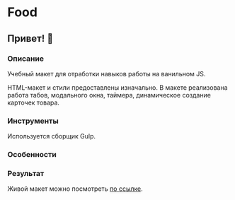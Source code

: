 # Food

## Привет! 👋

### Описание

Учебный макет для отработки навыков работы на ванильном JS.

HTML-макет и стили предоставлены изначально.
В макете реализована работа табов, модального окна, таймера, динамическое создание карточек товара.

### Инструменты

Используется сборщик Gulp.

### Особенности

### Результат

Живой макет можно посмотреть [по ссылке](https://syhanoff.ru/portfolio/).
